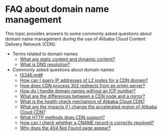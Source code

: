 # FAQ about domain name management

This topic provides answers to some commonly asked questions about domain name management during the use of Alibaba Cloud Content Delivery Network \(CDN\).

-   Terms related to domain names
    -   [What are static content and dynamic content?]()
    -   [What is DNS resolution?]()
-   Commonly asked questions about domain names
    -   [t5346.md\#]()
    -   [How can I query IP addresses of L2 nodes for a CDN domain?]()
    -   [How does CDN process 302 redirects from an origin server?]()
    -   [How do I handle domain names without an ICP number?]()
    -   [What are the differences between a CDN node and a mirror?]()
    -   [What is the health check mechanism of Alibaba Cloud CDN?]()
    -   [What are the impacts if I change the accelerated region of Alibaba Cloud CDN?]()
    -   [What HTTP methods does CDN support?]()
    -   [How can I check whether a CNAME record is correctly resolved?]()
    -   [Why does the 404 Not Found page appear?]()

